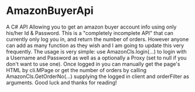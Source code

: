AmazonBuyerApi
==============

A C# API Allowing you to get an amazon buyer account info using only his/her Id &amp; Password.
This is a "completely incomplete API" that can currently only log you in, and return the number of orders. However anyone can add as many function as they wish and I am going to update this very frequently. The usage is very simple:
use AmazonCls.login(...) to login with a Username and Password as well as a optionally a Proxy (set to null if you don't want to use one). Once logged in you can manually get the page's HTML by cli.MPage or get the number of orders by calling AmazonCls.GetOrderNo(...) supplying the logged in client and orderFilter as arguments. Good luck and thanks for reading!
